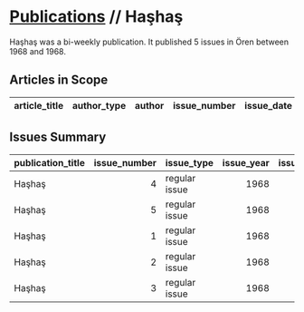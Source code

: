 # [Publications](firstlevel_publications.md) // Haşhaş

Haşhaş was a bi-weekly publication. It published 5 issues in Ören between 1968 and 1968.

## Articles in Scope

| article_title   | author_type   | author   | issue_number   | issue_date   | pages   |
|-----------------|---------------|----------|----------------|--------------|---------|

## Issues Summary

| publication_title   |   issue_number | issue_type    |   issue_year |   issue_month |   issue_day |
|:--------------------|---------------:|:--------------|-------------:|--------------:|------------:|
| Haşhaş              |              4 | regular issue |         1968 |             2 |           1 |
| Haşhaş              |              5 | regular issue |         1968 |             2 |          15 |
| Haşhaş              |              1 | regular issue |         1968 |           nan |         nan |
| Haşhaş              |              2 | regular issue |         1968 |           nan |         nan |
| Haşhaş              |              3 | regular issue |         1968 |           nan |         nan |